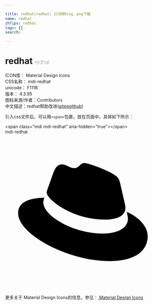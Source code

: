 ```yaml
---

title: redhat(redhat) ICON转svg、png下载
name: redhat
zhTips: redhat
tags: []
search: 

---
```


# redhat  <small style="font-size: 60%;font-weight: 100">redhat</small>


<div class="detail-page">
<p>
<span>
ICON库：
<span class="badge-secondary badge">Material Design Icons</span> 
</span>
<br/>
<span>
CSS名称：
<span class="badge-secondary badge">mdi-redhat</span> 
</span>
<br/>
<span>
unicode：
<span class="badge-secondary badge">F111B</span> 
<copy-btn content='F111B' btn-title=""></copy-btn>
<copy-btn :content='String.fromCodePoint(parseInt("F111B", 16))' btn-title="复制U"></copy-btn>
</span>
<br/>
<span>
版本：
<span class="badge-secondary badge">4.3.95</span> 
</span>
<br/>
<span>图标来源/作者：<span class="badge-light badge">Contributors</span></span> 
<br/>
<span class="zh-detail">中文描述：<span class="badge-primary badge">redhat</span><span class="help-link"><span>帮助改进</span>(<a href="https://gitee.com/liuwave/icon-helper/edit/master/json/material/redhat.json" target="_blank" rel="noopener noreferrer">gitee</a><a href="https://github.com/liuwave/icon-helper/edit/master/json/material/redhat.json" target="_blank" rel="noopener noreferrer">github</a></span>)</span><br/>
</p>
</div>
<div class="alert alert-dark">
  <i class="mdi mdi-redhat mdi-48px"></i>
  <i class="mdi mdi-redhat mdi-36px"></i>
  <i class="mdi mdi-redhat mdi-24px"></i>
  <i class="mdi mdi-redhat mdi-18px"></i>
</div>
<div>
  <p>引入css文件后，可以用<code>&lt;span&gt;</code>包裹，放在页面中。具体如下所示：    
  </p>
  <div class="alert alert-primary" style="font-size: 14px">
    &lt;span class="mdi mdi-redhat" aria-hidden="true"&gt;&lt;/span&gt;
    <copy-btn content='<span class="mdi mdi-redhat" aria-hidden="true"></span>'></copy-btn>
  </div>
  <div class="alert alert-secondary">
    <i class="mdi mdi-redhat"
    style="font-size: 24px"
    aria-hidden="true"></i> mdi-redhat
    <copy-btn content="mdi-redhat" btn-title="复制图标名称"></copy-btn>
  </div>
</div>
<div id="svg" class="svg-wrap">
<svg xmlns="http://www.w3.org/2000/svg" viewBox="0 0 24 24"><path d="M15.34 13.16C16.66 13.16 18.56 12.89 18.56 11.32C18.57 11.2 18.56 11.08 18.53 10.96L17.75 7.56C17.57 6.81 17.41 6.47 16.09 5.81C15.07 5.29 12.85 4.43 12.19 4.43C11.58 4.43 11.4 5.22 10.67 5.22C9.97 5.22 9.45 4.63 8.79 4.63C8.16 4.63 7.75 5.06 7.43 5.94C7.43 5.94 6.55 8.44 6.43 8.8C6.42 8.87 6.41 8.93 6.41 9C6.41 9.97 10.23 13.15 15.34 13.15M18.77 11.96C18.95 12.82 18.95 12.91 18.95 13C18.95 14.5 17.29 15.31 15.12 15.31C10.2 15.31 5.89 12.43 5.89 10.53C5.89 10.26 5.95 10 6.05 9.76C4.28 9.84 2 10.16 2 12.18C2 15.5 9.84 19.57 16.05 19.57C20.81 19.57 22 17.42 22 15.72C22 14.38 20.85 12.86 18.77 11.96" /></svg>
</div>
<detail full-name='mdi-redhat'></detail>
    
<div><p>更多关于 Material Design Icons的信息，参见：<a target="_blank" href="https://iconhelper.cn/material.html"> Material Design Icons</a>
</p></div>

